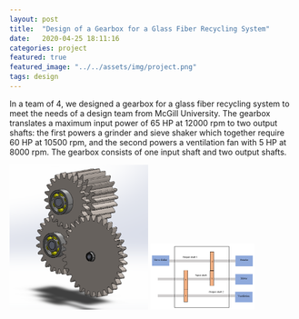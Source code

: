 ```yaml
---
layout: post
title:  "Design of a Gearbox for a Glass Fiber Recycling System"
date:   2020-04-25 18:11:16
categories: project
featured: true
featured_image: "../../assets/img/project.png"
tags: design
---
```

In a team of 4, we designed a gearbox for a glass fiber recycling system to meet the needs of a design team from McGill University.
 The gearbox translates a maximum input power of 65 HP at 12000 rpm to two output shafts: the first powers a grinder and sieve shaker which together require 60 HP at 10500 rpm, and the second powers a ventilation fan with 5 HP at 8000 rpm.
 The gearbox consists of one input shaft and two output shafts.

<img src="https://raw.githubusercontent.com/benjshao/benjshao.github.io/master/assets/img/gearbox.png"  width="244" height="255"> <img src="https://raw.githubusercontent.com/benjshao/benjshao.github.io/master/assets/img/gearboxlayout.png"  width="183" height="115.5">

